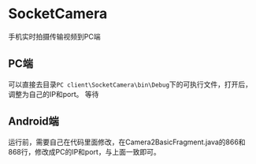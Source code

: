 # SocketCamera
手机实时拍摄传输视频到PC端

## PC端
可以直接去目录`PC client\SocketCamera\bin\Debug`下的可执行文件，打开后，调整为自己的IP和port。
等待
## Android端
运行前，需要自己在代码里面修改，在Camera2BasicFragment.java的866和868行，修改成PC的IP和port，与上面一致即可。
